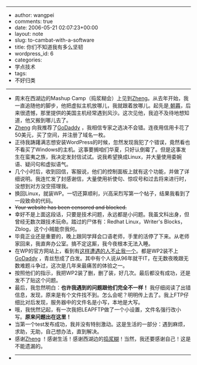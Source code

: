 - --
- author: wangpei
- comments: true
- date: 2006-05-21 02:07:23+00:00
- layout: note
- slug: to-cambat-with-a-software
- title: 你们不知道我有多么坚韧
- wordpress_id: 6
- categories:
- 学点技术
- tags:
- 不好归类
- --
- 周末在西湖边的Mashup Camp（捣浆糊会）上见到[Zheng](http://www.wangpei.net/home/content/r/e/d/redredpei/html/blog/wp-blog-header.php/www.klogs.org)。从去年开始，我一直追随他的脚步，他把虚拟主机放哪儿，我就跟着放哪儿。起先是[ ](http://www.wangpei.net/home/content/r/e/d/redredpei/html/blog/wp-blog-header.php/www.zhaomu.com)[](http://www.wangpei.net/home/content/r/e/d/redredpei/html/blog/wp-blog-header.php/www.klogs.org)[朝暮](http://www.wangpei.net/home/content/r/e/d/redredpei/html/blog/wp-blog-header.php/www.zhaomu.com)，后来很遗憾，那里提供的美国主机经常遇到风沙。这次见他，我迫不及待地想知道，他又搬到哪儿去了。
- [Zheng](http://www.wangpei.net/home/content/r/e/d/redredpei/html/blog/wp-blog-header.php/www.klogs.org) 向我推荐了[GoDaddy](http://www.wangpei.net/home/content/r/e/d/redredpei/html/blog/wp-blog-header.php/www.godaddy.com)  ，我相信专家之选决不会错。连夜用信用卡花了50美元，买了空间，并注册了域名一枚。
- 正待我踌躇满志想安装WordPress的时候，忽然发现我犯了个错误，竟然看也不看买了Windows的主机。这事要搁咱们华夏，只好认倒霉了。但是这事发生在蛮夷之族，我决定发封信试试。说我希望换成Linux，并大量使用委婉语、疑问句和虚拟语气。
- 几个小时后，收到回信，客服说，他们的控制面板上就有这个功能，并做了详细说明。我连忙发了封感谢信，大量使用祈使句、惊叹号和过去将来进行时，没想到对方没空搭理我。
- 换回Linux，就装WP。一切还算顺利，兴高采烈写第一个帖子，结果我看到了一段致命的代码。
- <strike>Your website has been censored and blocked.</strike>
- 幸好不是上面这段话，只要是技术问题，永远都是小问题。我虽文科出身，但曾经无数次跟技术玩命。踏过的尸体有：Redhat Linux，Writer's Blocks，Zblog，这个小贼能奈我何。
- 毕竟正业还是重要的，晚上跟同学拜会口语老师，手里的活停了下来。从老师家回来，我直奔办公室。搞不定这厮，我今夜根本无法入睡。
- 在WP的官方网站上，看到有[这样遭遇的人不止我一个](http://wordpress.org/support/topic/61425)。都是WP2装不上[GoDaddy](http://www.wangpei.net/home/content/r/e/d/redredpei/html/blog/wp-blog-header.php/www.godaddy.com) ，青丝愁成了白发。其中有个人说从96年就干IT，在无数夜晚跟无数难题斗争过，这次是几年来最痛苦的体验之一。
- 按照他们的指示，我把WP2装了删，删了装，好几次。最后都没有成功，还是发不了贴这个问题。
- 最后，我忽然明白：**也许我遇到的问题跟他们完全不一样！** 我仔细阅读了出错信息，发现，原来是有个文件找不到。怎么会呢？明明传上去了。我上FTP仔细比对后发现，服务器中的文件名是小写，本地是大写。
- 哦，我恍然记起，有一次我把LEAPFTP做了一个小设置，文件名强行改小写。**原来问题出在这里！**
- 当第一个test发布成功，我并没有特别激动。这是生活的一部分：遇到麻烦，求助，无助，自己想办法，直到解决。
- 感谢[Zheng](http://www.wangpei.net/home/content/r/e/d/redredpei/html/blog/wp-blog-header.php/www.klogs.org) ！感谢生活！感谢西湖边的[捣浆糊](http://www.klogs.org/2006/05/21/mashup2_hangzhou.html)！当然，我还要感谢自己！这是不能遗漏的。
- * **
